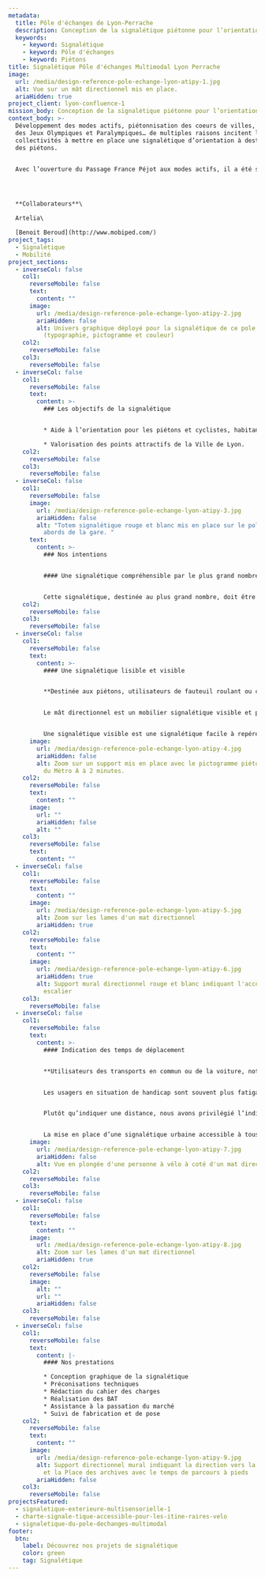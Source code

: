 ```yaml
---
metadata:
  title: Pôle d'échanges de Lyon-Perrache
  description: Conception de la signalétique piétonne pour l’orientation des usagers
  keywords:
    - keyword: Signalétique
    - keyword: Pôle d'échanges
    - keyword: Piétons
title: Signalétique Pôle d'échanges Multimodal Lyon Perrache
image:
  url: /media/design-reference-pole-echange-lyon-atipy-1.jpg
  alt: Vue sur un mât directionnel mis en place.
  ariaHidden: true
project_client: lyon-confluence-1
mission_body: Conception de la signalétique piétonne pour l’orientation des usagers.
context_body: >-
  Développement des modes actifs, piétonnisation des coeurs de villes, arrivée
  des Jeux Olympiques et Paralympiques… de multiples raisons incitent les
  collectivités à mettre en place une signalétique d’orientation à destination
  des piétons.


  Avec l’ouverture du Passage France Péjot aux modes actifs, il a été souhaité la mise en place d’une signalétique piétonne afin de mieux orienter les usagers aux abords du pôle multimodal de la Gare Perrache.




  **C﻿ollaborateurs**\

  Artelia\

  [Benoit Beroud](http://www.mobiped.com/)
project_tags:
  - Signalétique
  - Mobilité
project_sections:
  - inverseCol: false
    col1:
      reverseMobile: false
      text:
        content: ""
      image:
        url: /media/design-reference-pole-echange-lyon-atipy-2.jpg
        ariaHidden: false
        alt: Univers graphique déployé pour la signalétique de ce pole d'échange
          (typographie, pictogramme et couleur)
    col2:
      reverseMobile: false
    col3:
      reverseMobile: false
  - inverseCol: false
    col1:
      reverseMobile: false
      text:
        content: >-
          ### Les objectifs de la signalétique


          * Aide à l’orientation pour les piétons et cyclistes, habitants de Lyon ou de passage.

          * Valorisation des points attractifs de la Ville de Lyon.
    col2:
      reverseMobile: false
    col3:
      reverseMobile: false
  - inverseCol: false
    col1:
      reverseMobile: false
      image:
        url: /media/design-reference-pole-echange-lyon-atipy-3.jpg
        ariaHidden: false
        alt: "Totem signalétique rouge et blanc mis en place sur le pole multimodal aux
          abords de la gare. "
      text:
        content: >-
          ### Nos intentions


          #### Une signalétique compréhensible par le plus grand nombre


          Cette signalétique, destinée au plus grand nombre, doit être compréhensible facilement. Nous proposons donc un système simple et intuitif. L’univers graphique cohabite avec les codes visuels de l’environnement&nbsp;: autres supports signalétique, couleurs des mobiliers urbains et revêtements…
    col2:
      reverseMobile: false
    col3:
      reverseMobile: false
  - inverseCol: false
    col1:
      reverseMobile: false
      text:
        content: >-
          #### Une signalétique lisible et visible


          **Destinée aux piétons, utilisateurs de fauteuil roulant ou cyclistes, le jalonnement doit être rapidement lisible. Pour cela, nous utilisons une typographie «**&nbsp;**bâton**&nbsp;**» contrastée avec la couleur de fond.**


          Le mât directionnel est un mobilier signalétique visible et pratique pour indiquer clairement plusieurs directions.


          Une signalétique visible est une signalétique facile à repérer. Le contraste avec l’environnement est donc important, ainsi que sa systématisation. En effet, la signalétique est un support mettant en avant l’identité de la ville. Nous créons ainsi un repère récurrent et un jalonnement systématique. L’essentiel est de maintenir la chaine de l’information continue afin de ne pas créer de rupture dans le cheminement.
      image:
        url: /media/design-reference-pole-echange-lyon-atipy-4.jpg
        ariaHidden: false
        alt: Zoom sur un support mis en place avec le pictogramme piéton et l'indication
          du Métro A à 2 minutes.
    col2:
      reverseMobile: false
      text:
        content: ""
      image:
        url: ""
        ariaHidden: false
        alt: ""
    col3:
      reverseMobile: false
      text:
        content: ""
  - inverseCol: false
    col1:
      reverseMobile: false
      text:
        content: ""
      image:
        url: /media/design-reference-pole-echange-lyon-atipy-5.jpg
        alt: Zoom sur les lames d'un mat directionnel
        ariaHidden: true
    col2:
      reverseMobile: false
      text:
        content: ""
      image:
        url: /media/design-reference-pole-echange-lyon-atipy-6.jpg
        ariaHidden: true
        alt: Support mural directionnel rouge et blanc indiquant l'accès au métro par un
          escalier
    col3:
      reverseMobile: false
  - inverseCol: false
    col1:
      reverseMobile: false
      text:
        content: >-
          #### Indication des temps de déplacement


          **Utilisateurs des transports en commun ou de la voiture, notre perception des distances est parfois faussée. Nous imaginons notre destination plus loin qu’elle ne l’est, ou, à l’inverse, nous estimons que l’arrivée est plus proche qu’en réalité.**


          Les usagers en situation de handicap sont souvent plus fatigables. Savoir dans quel effort physique nous nous engageons est un moyen de rassurer et d’informer.


          Plutôt qu’indiquer une distance, nous avons privilégié l’indication d’un temps de trajet. La notion de distance est plus difficile à percevoir pour certains d’entre nous.


          La mise en place d’une signalétique urbaine accessible à tous participe à l’amélioration du bien-être et du confort d’usage dans l’espace urbain et favorise les déplacements par voies douces.
      image:
        url: /media/design-reference-pole-echange-lyon-atipy-7.jpg
        ariaHidden: false
        alt: Vue en plongée d'une personne à vélo à coté d'un mat directionnel
    col2:
      reverseMobile: false
    col3:
      reverseMobile: false
  - inverseCol: false
    col1:
      reverseMobile: false
      text:
        content: ""
      image:
        url: /media/design-reference-pole-echange-lyon-atipy-8.jpg
        alt: Zoom sur les lames d'un mat directionnel
        ariaHidden: true
    col2:
      reverseMobile: false
      image:
        alt: ""
        url: ""
        ariaHidden: false
    col3:
      reverseMobile: false
  - inverseCol: false
    col1:
      reverseMobile: false
      text:
        content: |-
          #### Nos prestations

          * Conception graphique de la signalétique
          * Préconisations techniques
          * Rédaction du cahier des charges
          * Réalisation des BAT
          * Assistance à la passation du marché
          * Suivi de fabrication et de pose
    col2:
      reverseMobile: false
      text:
        content: ""
      image:
        url: /media/design-reference-pole-echange-lyon-atipy-9.jpg
        alt: Support directionnel mural indiquant la direction vers la Places Bellecour
          et la Place des archives avec le temps de parcours à pieds
        ariaHidden: false
    col3:
      reverseMobile: false
projectsFeatured:
  - signaletique-exterieure-multisensorielle-1
  - charte-signale-tique-accessible-pour-les-itine-raires-velo
  - signaletique-du-pole-dechanges-multimodal
footer:
  btn:
    label: Découvrez nos projets de signalétique
    color: green
    tag: Signalétique
---
```

